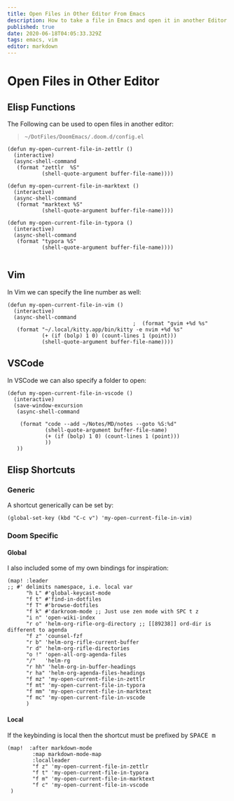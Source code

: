 ```yaml
---
title: Open Files in Other Editor From Emacs
description: How to take a file in Emacs and open it in another Editor
published: true
date: 2020-06-18T04:05:33.329Z
tags: emacs, vim
editor: markdown
---
```


# Open Files in Other Editor

## Elisp Functions
The Following can be used to open files in another editor:

> `~/DotFiles/DoomEmacs/.doom.d/config.el`
```elisp
(defun my-open-current-file-in-zettlr ()
  (interactive)
  (async-shell-command
   (format "zettlr  %S"
           (shell-quote-argument buffer-file-name))))

(defun my-open-current-file-in-marktext ()
  (interactive)
  (async-shell-command
   (format "marktext %S"
           (shell-quote-argument buffer-file-name))))

(defun my-open-current-file-in-typora ()
  (interactive)
  (async-shell-command
   (format "typora %S"
           (shell-quote-argument buffer-file-name))))
          
```

## Vim

In Vim we can specify the line number as well:

```elisp
(defun my-open-current-file-in-vim ()
  (interactive)
  (async-shell-command
                                        ;  (format "gvim +%d %s"
   (format "~/.local/kitty.app/bin/kitty -e nvim +%d %s"
           (+ (if (bolp) 1 0) (count-lines 1 (point)))
           (shell-quote-argument buffer-file-name))))
```

## VSCode

In VSCode we can also specify a folder to open:


```elisp
(defun my-open-current-file-in-vscode ()
  (interactive)
  (save-window-excursion
   (async-shell-command

    (format "code --add ~/Notes/MD/notes --goto %S:%d"
            (shell-quote-argument buffer-file-name)
            (+ (if (bolp) 1 0) (count-lines 1 (point)))
            ))
   ))
```


## Elisp Shortcuts

### Generic

A shortcut generically can be set by:

```elisp
(global-set-key (kbd "C-c v") 'my-open-current-file-in-vim)
```

### Doom Specific

#### Global
I also included some of my own bindings for inspiration:

```elisp
(map! :leader
;; #' delimits namespace, i.e. local var
      "h L" #'global-keycast-mode
      "f t" #'find-in-dotfiles
      "f T" #'browse-dotfiles
      "f k" #'darkroom-mode ;; Just use zen mode with SPC t z
      "i n" 'open-wiki-index
      "r o" 'helm-org-rifle-org-directory ;; [[89238]] ord-dir is different to agenda
      "f z" 'counsel-fzf
      "r b" 'helm-org-rifle-current-buffer
      "r d" 'helm-org-rifle-directories
      "o !" 'open-all-org-agenda-files
      "/"   'helm-rg
      "r hh" 'helm-org-in-buffer-headings
      "r ha" 'helm-org-agenda-files-headings
      "f mz" 'my-open-current-file-in-zettlr
      "f mt" 'my-open-current-file-in-typora
      "f mm" 'my-open-current-file-in-marktext
      "f mc" 'my-open-current-file-in-vscode
      )
```

#### Local

If the keybinding is local then the shortcut must be prefixed by <kbd>SPACE </kbd> <kbd> m </kbd>


```elisp
(map!  :after markdown-mode
        :map markdown-mode-map
        :localleader
        "f z" 'my-open-current-file-in-zettlr
        "f t" 'my-open-current-file-in-typora
        "f m" 'my-open-current-file-in-marktext
        "f c" 'my-open-current-file-in-vscode
 )
```



















